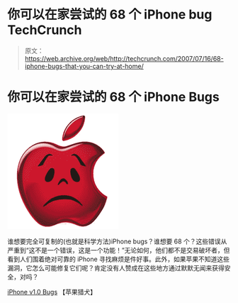 # 你可以在家尝试的 68 个 iPhone bug TechCrunch

> 原文：<https://web.archive.org/web/http://techcrunch.com/2007/07/16/68-iphone-bugs-that-you-can-try-at-home/>

# 你可以在家尝试的 68 个 iPhone Bugs

[![iphonebuggg.jpg](img/b40e7725c9460ff34d63aa205ecb6a64.png)](https://web.archive.org/web/20221028183655/https://beta.techcrunch.com/wp-content/uploads/2007/07/iphonebuggg.jpg "iphonebuggg.jpg")

谁想要完全可复制的(也就是科学方法)iPhone bugs？谁想要 68 个？这些错误从严重到“这不是一个错误，这是一个功能！”无论如何，他们都不是交易破坏者，但看到人们围着绝对可靠的 iPhone 寻找麻烦是件好事。此外，如果苹果不知道这些漏洞，它怎么可能修复它们呢？肯定没有人赞成在这些地方通过默默无闻来获得安全，对吗？

[iPhone v1.0 Bugs](https://web.archive.org/web/20221028183655/http://www.applehound.com/node/104) 【苹果猎犬】